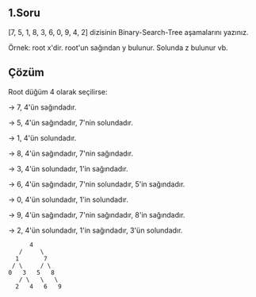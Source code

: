 ## 1.Soru
[7, 5, 1, 8, 3, 6, 0, 9, 4, 2] dizisinin Binary-Search-Tree aşamalarını yazınız.

Örnek: root x'dir. root'un sağından y bulunur. Solunda z bulunur vb.

## Çözüm
Root düğüm 4 olarak seçilirse:

-> 7, 4'ün sağındadır.

-> 5, 4'ün sağındadır, 7'nin solundadır.

-> 1, 4'ün solundadır.

-> 8, 4'ün sağındadır, 7'nin sağındadır.

-> 3, 4'ün solundadır, 1'in sağındadır.

-> 6, 4'ün sağındadır, 7'nin solundadır, 5'in sağındadır.

-> 0, 4'ün solundadır, 1'in solundadır.

-> 9, 4'ün sağındadır, 7'nin sağındadır, 8'in sağındadır.

-> 2, 4'ün solundadır, 1'in sağındadır, 3'ün solundadır.

          4
       /     \
      1       7
     / \     / \
    0   3   5   8
       / \   \   \
      2   4   6   9
